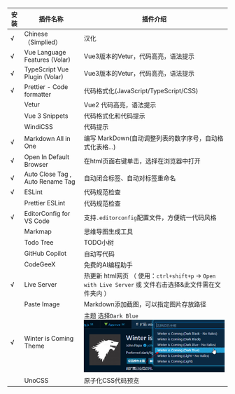 | 安装  | 插件名称                             | 插件介绍                                                                           |
|-----|----------------------------------|--------------------------------------------------------------------------------|
| √   | Chinese（Simplied）                | 汉化                                                                             |
| √   | Vue Language Features (Volar)    | Vue3版本的Vetur，代码高亮，语法提示                                                         |
| √   | TypeScript Vue Plugin (Volar)    | Vue3版本的Vetur，代码高亮，语法提示                                                         |
| √   | Prettier - Code formatter        | 代码格式化(JavaScript/TypeScript/CSS)                                               |
|     | Vetur                            | Vue2 代码高亮，语法提示                                                                 |
|     | Vue 3 Snippets                   | 代码格式化和代码提示                                                                     |
|     | WindiCSS                         | 代码提示                                                                           |
| √   | Markdown All in One              | 编写 MarkDown(自动调整列表的数字序号，自动格式化表格...)                                            |
| √   | Open In Default Browser          | 在html页面右键单击，选择在浏览器中打开                                                          |
| √   | Auto Close Tag , Auto Rename Tag | 自动闭合标签、自动对标签重命名                                                                |
| √   | ESLint                           | 代码规范检查                                                                         |
|     | Prettier ESLint                  | 代码规范检查                                                                         |
| √   | EditorConfig for VS Code         | 支持`.editorconfig`配置文件，方便统一代码风格                                                 |
|     | Markmap                          | 思维导图生成工具                                                                       |
|     | Todo Tree                        | TODO小树                                                                         |
|     | GitHub Copilot                   | 自动写代码                                                                          |
|     | CodeGeeX                         | 免费的AI编程助手                                                                      |
| √   | Live Server                      | 热更新 html网页 （ 使用：`ctrl+shift+p` -> `Open with Live Server` 或 文件右击选择&此文件需在文件夹内 ） |
|     | Paste Image                      | Markdown添加截图，可以指定图片存放路径                                                        |
| √   | Winter is Coming Theme           | 主题 选择`Dark Blue` ![](./images/04-插件-1692610626190.png)                         |
|     | UnoCSS                           | 原子化CSS代码预览                                                                     |
